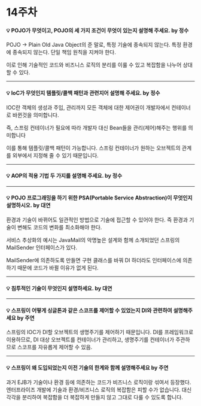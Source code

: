 # 14주차

#### :bulb: POJO가 무엇이고, POJO의 세 가지 조건이 무엇이 있는지 설명해 주세요. by 정수

POJO -> Plain Old Java Object의 준 말로,
특정 기술에 종속되지 않는다.
특정 환경에 종속되지 않는다.
단일 책임 원칙을 지켜야 한다.

이로 인해 기술적인 코드와 비즈니스 로직의 분리를 이룰 수 있고 복잡함을 나누어 상대할 수 있다.

----------------

#### :bulb: IoC가 무엇인지 템플릿/콜백 패턴과 관련지어 설명해 주세요. by 정수

IOC란 객체의 생성과 주입, 관리까지 모든 객체에 대한 제어권이 개발자에서 컨테이너로 바뀐것을 의미합니다.

즉, 스프링 컨테이너가 필요에 따라 개발자 대신 Bean들을 관리(제어)해주는 행위를 의미합니다

이를 통해 템플릿/콜백 패턴이 가능합니다.
스프링 컨테이너가 원하는 오브젝트의 관계를 외부에서 지정해 줄 수 있기 때문입니다.

----------------

#### :bulb: AOP의 적용 기법 두 가지를 설명해 주세요. by 정수

----------------

#### :bulb: POJO 프로그래밍을 하기 위한 PSA(Portable Service Abstraction)이 무엇인지 설명하시오. by 대연

환경과 기술이 바뀌어도 일관적인 방법으로 기술에 접근할 수 있어야 한다.
즉 환경과 기술이 변해도 코드의 변화를 최소화해야 한다.

서비스 추상화의 예시는 JavaMail의 악명높은 설계와 함께 소개되었던
스프링의 MailSender 인터페이스가 있다.

MailSender에 의존하도록 만들면 구현 클래스를 바꿔 DI 하더라도
인터페이스에 의존하기 때문에 코드가 바뀔 이유가 없게 된다.

----------------

#### :bulb: 침투적인 기술이 무엇인지 설명하세요. by 대연


----------------

#### :bulb: 스프링이 어떻게 싱글톤과 같은 스코프를 제어할 수 있었는지 DI와 관련하여 설명해주세요 by 주연

스프링의 IOC가 DI할 오브젝트의 생명주기를 제어하기 때문입니다.
DI를 프레임워크로 이용하므로, DI 대상 오브젝트를 컨테이너가 관리하고, 생명주기를 컨테이너가 주관하므로 스코프를 자유롭게 제어할 수 있음.  

----------------

#### :bulb: 스프링이 왜 도입되었는지 이전 기술의 한계와 함께 설명해주세요 by 주연

과거 EJB가 기술이나 환경 등에 의존하는 코드가 비즈니스 로직이랑 섞여서 등장했다.
엔터프라이즈 개발에 기술과 환경/비즈니스 로직의 복잡함은 피할 수가 없습니다.
대신 각각을 분리하여 복잡함을 더 복잡하게 만들지 않고 그대로 다룰 수 있도록 합니다.
